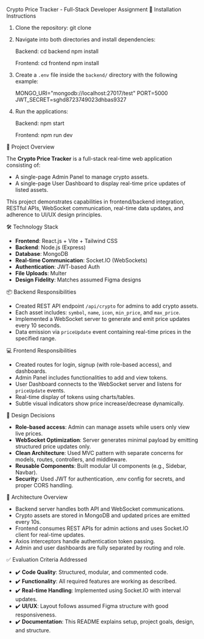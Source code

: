 Crypto Price Tracker - Full-Stack Developer Assignment
🔧 Installation Instructions

1. Clone the repository:
   git clone <your-repo-link>

2. Navigate into both directories and install dependencies:

   Backend:
   cd backend
   npm install

   Frontend:
   cd frontend
   npm install

3. Create a `.env` file inside the `backend/` directory with the following example:

   MONGO_URI="mongodb://localhost:27017/test"
   PORT=5000                                            
   JWT_SECRET=sghd8723749023dhbas9327

4. Run the applications:

   Backend:
   npm start

   Frontend:
   npm run dev

📌 Project Overview

The **Crypto Price Tracker** is a full-stack real-time web application consisting of:
- A single-page Admin Panel to manage crypto assets.
- A single-page User Dashboard to display real-time price updates of listed assets.

This project demonstrates capabilities in frontend/backend integration, RESTful APIs, WebSocket communication, real-time data updates, and adherence to UI/UX design principles.

🛠️ Technology Stack

- **Frontend**: React.js + Vite + Tailwind CSS
- **Backend**: Node.js (Express)
- **Database**: MongoDB
- **Real-time Communication**: Socket.IO (WebSockets)
- **Authentication**: JWT-based Auth
- **File Uploads**: Multer
- **Design Fidelity**: Matches assumed Figma designs

📦 Backend Responsibilities

- Created REST API endpoint `/api/crypto` for admins to add crypto assets.
- Each asset includes: `symbol`, `name`, `icon`, `min_price`, and `max_price`.
- Implemented a WebSocket server to generate and emit price updates every 10 seconds.
- Data emission via `priceUpdate` event containing real-time prices in the specified range.

💻 Frontend Responsibilities

- Created routes for login, signup (with role-based access), and dashboards.
- Admin Panel includes functionalities to add and view tokens.
- User Dashboard connects to the WebSocket server and listens for `priceUpdate` events.
- Real-time display of tokens using charts/tables.
- Subtle visual indicators show price increase/decrease dynamically.

🎯 Design Decisions

- **Role-based access**: Admin can manage assets while users only view live prices.
- **WebSocket Optimization**: Server generates minimal payload by emitting structured price updates only.
- **Clean Architecture**: Used MVC pattern with separate concerns for models, routes, controllers, and middleware.
- **Reusable Components**: Built modular UI components (e.g., Sidebar, Navbar).
- **Security**: Used JWT for authentication, .env config for secrets, and proper CORS handling.

📐 Architecture Overview

- Backend server handles both API and WebSocket communications.
- Crypto assets are stored in MongoDB and updated prices are emitted every 10s.
- Frontend consumes REST APIs for admin actions and uses Socket.IO client for real-time updates.
- Axios interceptors handle authentication token passing.
- Admin and user dashboards are fully separated by routing and role.

✅ Evaluation Criteria Addressed

- ✔️ **Code Quality**: Structured, modular, and commented code.
- ✔️ **Functionality**: All required features are working as described.
- ✔️ **Real-time Handling**: Implemented using Socket.IO with interval updates.
- ✔️ **UI/UX**: Layout follows assumed Figma structure with good responsiveness.
- ✔️ **Documentation**: This README explains setup, project goals, design, and structure.
